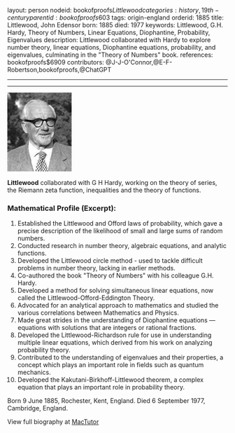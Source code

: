 layout: person
nodeid: bookofproofs$Littlewood
categories: history,19th-century
parentid: bookofproofs$603
tags: origin-england
orderid: 1885
title: Littlewood, John Edensor
born: 1885
died: 1977
keywords: Littlewood, G.H. Hardy, Theory of Numbers, Linear Equations, Diophantine, Probability, Eigenvalues
description: Littlewood collaborated with Hardy to explore number theory, linear equations, Diophantine equations, probability, and eigenvalues, culminating in the "Theory of Numbers" book.
references: bookofproofs$6909
contributors: @J-J-O'Connor,@E-F-Robertson,bookofproofs,@ChatGPT

---



---

![Littlewood.jpg](https://github.com/bookofproofs/bookofproofs.github.io/blob/main/_sources/_assets/images/portraits/Littlewood.jpg?raw=true)

**Littlewood** collaborated with G H Hardy, working on the theory of series, the Riemann zeta function, inequalities and the theory of functions.

### Mathematical Profile (Excerpt):
1. Established the Littlewood and Offord laws of probability, which gave a precise description of the likelihood of small and large sums of random numbers.
2. Conducted research in number theory, algebraic equations, and analytic functions.
3. Developed the Littlewood circle method - used to tackle difficult problems in number theory, lacking in earlier methods.
4. Co-authored the book "Theory of Numbers" with his colleague G.H. Hardy.
5. Developed a method for solving simultaneous linear equations, now called the Littlewood-Offord-Eddington Theory.
6. Advocated for an analytical approach to mathematics and studied the various correlations between Mathematics and Physics.
7. Made great strides in the understanding of Diophantine equations — equations with solutions that are integers or rational fractions.
8. Developed the Littlewood-Richardson rule for use in understanding multiple linear equations, which derived from his work on analyzing probability theory.
9. Contributed to the understanding of eigenvalues and their properties, a concept which plays an important role in fields such as quantum mechanics.
10. Developed the Kakutani-Birkhoff-Littlewood theorem, a complex equation that plays an important role in probability theory.

Born 9 June 1885, Rochester, Kent, England. Died 6 September 1977, Cambridge, England.

View full biography at [MacTutor](https://mathshistory.st-andrews.ac.uk/Biographies/Littlewood/)
